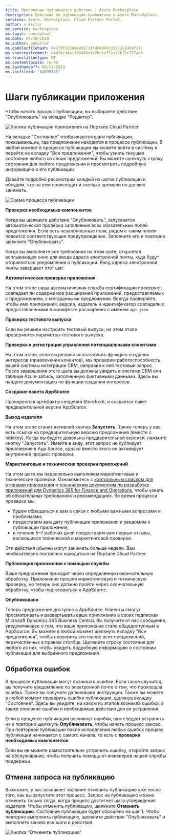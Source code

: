 ```yaml
---
title: Приложение публикуется действия | Azure Marketplace
description: Действия по публикации приложения в Azure Marketplace.
services: Azure, Marketplace, Cloud Partner Portal,
author: v-miclar
ms.service: marketplace
ms.topic: conceptual
ms.date: 09/18/2018
ms.author: pabutler
ms.openlocfilehash: 04278f50366ee91738fd36e64331572e14baf17c
ms.sourcegitcommit: d4dfbc34a1f03488e1b7bc5e711a11b72c717ada
ms.translationtype: MT
ms.contentlocale: ru-RU
ms.lasthandoff: 06/13/2019
ms.locfileid: "64935165"
---
```

# <a name="app-publishing-steps"></a>Шаги публикации приложения

Чтобы начать процесс публикации, вы выбираете действие "Опубликовать" на вкладке "Редактор".

![Кнопка публикации приложения на Портале Cloud Partner](./media/d365-financials/image014.jpg)


На вкладке "Состояние" отображаются шаги публикации, показывающие, где предложение находится в процессе публикации. В любой момент в процессе публикации вы можете войти в систему и перейти на вкладку "Все предложения", чтобы узнать текущее состояние любого из своих предложений. Вы можете щелкнуть строку состояния для любого предложения и просмотреть подробную информацию о его публикации.

Давайте подробно рассмотрим каждый из шагов публикации и обсудим, что на нем происходит и сколько времени он должен занимать.

![Схема процесса публикации](./media/d365-financials/image017.png)


**Проверка необходимых компонентов**

Когда вы щелкаете действие "Опубликовать", запускается автоматическая проверка заполнения всех обязательных полей предложения. Если есть незаполненные поля, рядом с таким полем появится соответствующее предупреждение. Заполните его и повторно щелкните "Опубликовать".

Когда вы выполните все требования на этом шаге, откроется всплывающее окно для ввода адреса электронной почты, куда будут отправляться уведомления о публикации. Ввод адреса электронной почты завершает этот шаг.


**Автоматическая проверка приложения**

На этом этапе наша автоматическая служба сертификации проверяет, совпадает ли содержимое расширений приложений, предоставляемых с предложением, с метаданными предложения. Всегда проверяйте, чтобы имя приложения, версия, издатель и идентификатор совпадали с предоставленными в манифесте расширения с именем `app.json`.


**Проверка тестового выпуска**

Если вы решили настроить тестовый выпуск, на этом этапе проверяются параметры тестового выпуска.


**Проверка и регистрация управления потенциальными клиентами**

На этом этапе, если вы решили использовать функцию создания интересов (привлечения клиентов), мы проверим работоспособность вашей системы интеграции CRM, направив к ней тестовый запрос. После завершения этого шага вы должны увидеть в системе CRM или таблице Azure запись, заполненную фиктивными данными. Здесь вы найдете документацию по функции создания интересов.


**Создание пакета AppSource**

Проверяются артефакты сведений Storefront, и создается пакет предварительной версии AppSource.


**Выход издателя**

На этом этапе станет активной кнопка **Запустить**. Также теперь у вас есть ссылка на предварительную версию предложения (вместе с hidekey). Когда вы будете довольны предварительной версией, нажмите кнопку "Запустить".
Имейте в виду, этот запрос не публикует приложение в App Source, однако вместо этого он активирует внутренний процесс проверки.


**Маркетинговые и технические проверки приложений**

На этом шаге мы параллельно выполняем маркетинговые и технические проверки. Ознакомьтесь с [контрольным списком для отправки приложения](https://aka.ms/CheckBeforeYouSubmit) и [техническим документом по разработке приложений для Dynamics 365 for Finance and Operations](https://go.microsoft.com/fwlink/?linkid=841518), чтобы узнать об обязательных требованиях и рекомендациях. Во время процесса проверки мы:
-  будем обращаться к вам в связи с любыми важными вопросами и проблемами;  
- предоставим вам дату публикации приложения и уведомим о публикации приложения; 
- в течение 5–7 рабочих дней предоставим вам первые отзывы, касающиеся технической и маркетинговой проверки.

Эти действия обычно могут занимать больше недели. Вам необязательно постоянно находиться на Портале Cloud Partner.


**Публикация приложения с помощью службы**

Ваше предложение проходит через определенную окончательную обработку. Приложение прошло маркетинговую и техническую проверку, но теперь оно должно пройти через окончательную обработку, чтобы подготовиться к AppSource.


**Опубликовано**

Теперь предложение доступно в AppSource. Клиенты смогут просматривать и развертывать ваше приложение в своих подписках Microsoft Dynamics 365 Business Central. Вы получите от нас сообщение, уведомляющее о том, что ваше приложение стало общедоступным в AppSource. Вы можете в любой момент щелкнуть вкладку "Все предложения", чтобы проверить состояние всех предложений, перечисленных в правом столбце. Щелкните строку состояния для любого из них, чтобы увидеть подробную информацию о состоянии публикации для выбранного предложения.


<a name="error-handling"></a>Обработка ошибок
--------------

В процессе публикации могут возникать ошибки. Если такое случится, вы получите уведомление по электронной почте о том, что произошла ошибка. Также вы получите дальнейшие инструкции. Также вы можете в любой момент проверить ошибки публикации, щелкнув вкладку "Состояние". Здесь вы увидите, на каком из этапов возникла ошибка, а также описание ошибки и необходимые действия для ее устранения.

Если в процессе публикации возникнут ошибки, вам следует устранить их и повторно щелкнуть **Опубликовать**, чтобы начать процесс заново. При повторной публикации после исправления любых ошибок процесс публикации начинается с самого начала, то есть с **проверки необходимых компонентов**.

Если вы не можете самостоятельно устранить ошибку, откройте запрос на обслуживание, чтобы получить помощь от инженеров нашей службы поддержки.


<a name="canceling-the-publishing-request"></a>Отмена запроса на публикацию
--------------------------------

Возможно, у вас возникнет желание отменить публикацию уже после того, как вы запустите этот процесс. Запрос на публикацию можно отменить только тогда, когда процесс достигнет шага утверждения издателя. Чтобы отменить публикацию, щелкните **Отменить публикацию**. Состояние публикации будет сброшено на шаг 1. Чтобы повторно выполнить публикацию, щелкните действие "Опубликовать" и выполните заново все шаги и действия.

![Кнопка "Отменить публикацию"](./media/d365-financials/image013.png)
